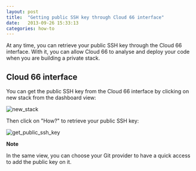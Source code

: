 ```yaml
---
layout: post
title:  "Getting public SSH key through Cloud 66 interface"
date:   2013-09-26 15:33:13
categories: how-to
---
```


<p class="lead">At any time, you can retrieve your public SSH key through the Cloud 66 interface. With it, you can allow Cloud 66 to analyse and deploy your code when you are building a private stack.</p>

## Cloud 66 interface

You can get the public SSH key from the Cloud 66 interface by clicking on new stack from the dashboard view:

![new_stack](http://cdn.cloud66.com.s3.amazonaws.com/images/help/new_stack.PNG)

Then click on "How?" to retrieve your public SSH key:

![get_public_ssh_key](http://cdn.cloud66.com.s3.amazonaws.com/images/help/get_public_ssh_key.PNG)

<div class="notice">
        <b>Note</b>
	<p>
		In the same view, you can choose your Git provider to have a quick access to add the public key on it.
	</p>
</div>